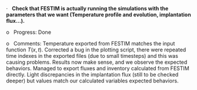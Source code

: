 ·   **Check that FESTIM is actually running the simulations with the parameters that we want (Temperature profile and evolution, implantation flux…).**

o   Progress: Done

o   Comments: Temperature exported from FESTIM matches the input function $T(x,t)$. Corrected a bug in the plotting script, there were repeated time indexes in the exported files (due to small timesteps) and this was causing problems. Results now make sense, and we observe the expected behaviors. Managed to export fluxes and inventory calculated from FESTIM directly. Light discrepancies in the implantation flux (still to be checked deeper) but values match our calculated variables expected behaviors.